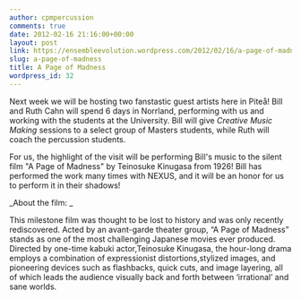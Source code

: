 ```yaml
---
author: cpmpercussion
comments: true
date: 2012-02-16 21:16:00+00:00
layout: post
link: https://ensembleevolution.wordpress.com/2012/02/16/a-page-of-madness/
slug: a-page-of-madness
title: A Page of Madness
wordpress_id: 32
---
```


Next week we will be hosting two fanstastic guest artists here in Piteå! Bill and Ruth Cahn will spend 6 days in Norrland, performing with us and working with the students at the University. Bill will give _Creative Music Making_ sessions to a select group of Masters students, while Ruth will coach the percussion students.

For us, the highlight of the visit will be performing Bill's music to the silent film "A Page of Madness" by Teinosuke Kinugasa from 1926! Bill has performed the work many times with NEXUS, and it will be an honor for us to perform it in their shadows!

_About the film: _

This milestone film was thought to be lost to history and was only recently rediscovered. Acted by an avant-garde theater group, “A Page of Madness” stands as one of the most challenging Japanese movies ever produced. Directed by one-time kabuki actor,Teinosuke Kinugasa, the hour-long drama employs a combination of expressionist distortions,stylized images, and pioneering devices such as flashbacks, quick cuts, and image layering, all of which leads the audience visually back and forth between ‘irrational’ and sane worlds.
